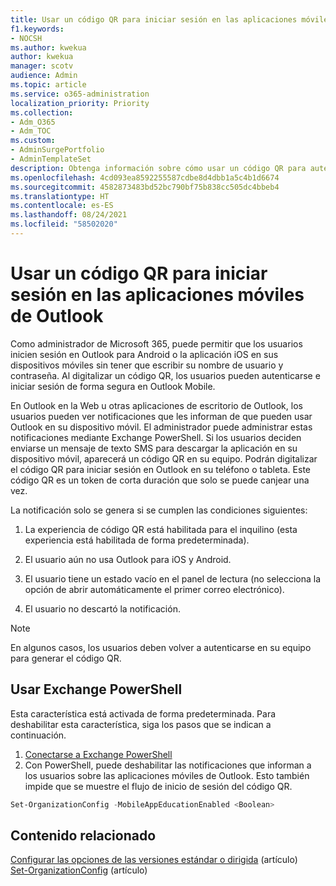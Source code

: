 ```yaml
---
title: Usar un código QR para iniciar sesión en las aplicaciones móviles de Outlook
f1.keywords:
- NOCSH
ms.author: kwekua
author: kwekua
manager: scotv
audience: Admin
ms.topic: article
ms.service: o365-administration
localization_priority: Priority
ms.collection:
- Adm_O365
- Adm_TOC
ms.custom:
- AdminSurgePortfolio
- AdminTemplateSet
description: Obtenga información sobre cómo usar un código QR para autenticar y descargar Outlook Mobile.
ms.openlocfilehash: 4cd093ea8592255587cdbe8d4dbb1a5c4b1d6674
ms.sourcegitcommit: 4582873483bd52bc790bf75b838cc505dc4bbeb4
ms.translationtype: HT
ms.contentlocale: es-ES
ms.lasthandoff: 08/24/2021
ms.locfileid: "58502020"
---
```

# <a name="use-a-qr-code-to-sign-in-to-the-outlook-mobile-apps"></a>Usar un código QR para iniciar sesión en las aplicaciones móviles de Outlook

Como administrador de Microsoft 365, puede permitir que los usuarios inicien sesión en Outlook para Android o la aplicación iOS en sus dispositivos móviles sin tener que escribir su nombre de usuario y contraseña. Al digitalizar un código QR, los usuarios pueden autenticarse e iniciar sesión de forma segura en Outlook Mobile.

En Outlook en la Web u otras aplicaciones de escritorio de Outlook, los usuarios pueden ver notificaciones que les informan de que pueden usar Outlook en su dispositivo móvil. El administrador puede administrar estas notificaciones mediante Exchange PowerShell. Si los usuarios deciden enviarse un mensaje de texto SMS para descargar la aplicación en su dispositivo móvil, aparecerá un código QR en su equipo. Podrán digitalizar el código QR para iniciar sesión en Outlook en su teléfono o tableta. Este código QR es un token de corta duración que solo se puede canjear una vez.

La notificación solo se genera si se cumplen las condiciones siguientes:

1. La experiencia de código QR está habilitada para el inquilino (esta experiencia está habilitada de forma predeterminada).

2. El usuario aún no usa Outlook para iOS y Android.

3. El usuario tiene un estado vacío en el panel de lectura (no selecciona la opción de abrir automáticamente el primer correo electrónico).

4. El usuario no descartó la notificación.

> [!NOTE]
> En algunos casos, los usuarios deben volver a autenticarse en su equipo para generar el código QR.

## <a name="use-exchange-powershell"></a>Usar Exchange PowerShell

Esta característica está activada de forma predeterminada. Para deshabilitar esta característica, siga los pasos que se indican a continuación.

1. [Conectarse a Exchange PowerShell](/powershell/exchange/connect-to-exchange-online-powershell)
2. Con PowerShell, puede deshabilitar las notificaciones que informan a los usuarios sobre las aplicaciones móviles de Outlook. Esto también impide que se muestre el flujo de inicio de sesión del código QR.

```powershell
Set-OrganizationConfig -MobileAppEducationEnabled <Boolean>
```

## <a name="related-content"></a>Contenido relacionado

[Configurar las opciones de las versiones estándar o dirigida](release-options-in-office-365.md) (artículo)\
[Set-OrganizationConfig](/powershell/module/exchange/set-organizationconfig) (artículo)
